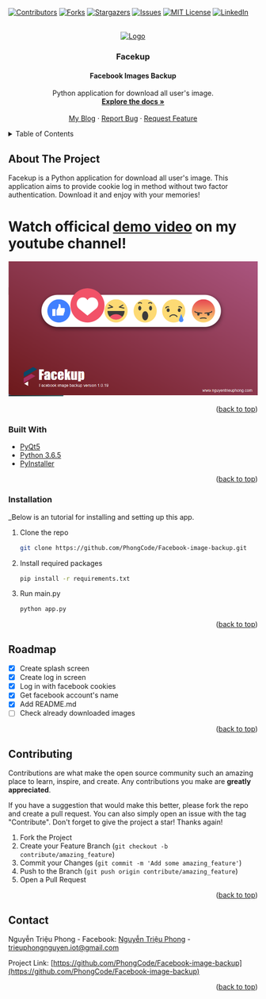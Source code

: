 <div id="top" ></div>

[![Contributors][contributors-shield]][contributors-url]
[![Forks][forks-shield]][forks-url]
[![Stargazers][stars-shield]][stars-url]
[![Issues][issues-shield]][issues-url]
[![MIT License][license-shield]][license-url]
[![LinkedIn][linkedin-shield]][linkedin-url]

<!-- PROJECT LOGO -->
<br />
<div align="center">
  <a href="https://github.com/PhongCode/Facebook-image-backup">
    <img src="logo.ico" alt="Logo" width="80" height="80">
  </a>

  <h3 align="center">Facekup</h3>
  <h4 align="center">Facebook Images Backup</h4>

  <p align="center">
    Python application for download all user's image.
    <br />
    <a href="https://github.com/PhongCode/Facebook-image-backup"><strong>Explore the docs »</strong></a>
    <br />
    <br />
    <a href="https://nguyentrieuphong.com">My Blog</a>
    ·
    <a href="https://github.com/PhongCode/Facebook-image-backup/issues">Report Bug</a>
    ·
    <a href="https://github.com/PhongCode/Facebook-image-backup/issues">Request Feature</a>
  </p>
</div>



<!-- TABLE OF CONTENTS -->
<details>
  <summary>Table of Contents</summary>
  <ol>
    <li>
      <a href="#about-the-project">About The Project</a>
      <ul>
        <li><a href="#built-with">Built With</a></li>
      </ul>
    </li>
    <li>
      <a href="#getting-started">Getting Started</a>
      <ul>
        <li><a href="#prerequisites">Prerequisites</a></li>
        <li><a href="#installation">Installation</a></li>
      </ul>
    </li>
    <li><a href="#usage">Usage</a></li>
    <li><a href="#roadmap">Roadmap</a></li>
    <li><a href="#contributing">Contributing</a></li>
    <li><a href="#license">License</a></li>
    <li><a href="#contact">Contact</a></li>
    <li><a href="#acknowledgments">Acknowledgments</a></li>
  </ol>
</details>



<!-- ABOUT THE PROJECT -->
## About The Project
Facekup is a Python application for download all user's image. This application aims to provide cookie log in method without two factor authentication. Download it and enjoy with your memories!

# Watch officical [demo video](https://youtu.be/QAh0iNqPw0Q) on my youtube channel!
[![Product Name Screen Shot][splash-screenshot]](https://nguyentrieuphong.com)

<p align="right">(<a href="#top">back to top</a>)</p>

### Built With

* [PyQt5](https://pypi.org/project/PyQt5/)
* [Python 3.6.5](https://www.python.org/)
* [PyInstaller](https://pypi.org/project/pyinstaller/)

<p align="right">(<a href="#top">back to top</a>)</p>


### Installation

_Below is an tutorial for installing and setting up this app.
1. Clone the repo
   ```sh
   git clone https://github.com/PhongCode/Facebook-image-backup.git
   ```
3. Install required packages
   ```sh
   pip install -r requirements.txt
   ```
4. Run main.py
   ```sh
   python app.py
   ```
<p align="right">(<a href="#top">back to top</a>)</p>



<!-- ROADMAP -->
## Roadmap

- [x] Create splash screen
- [x] Create log in screen
- [x] Log in with facebook cookies
- [x] Get facebook account's name
- [x] Add README.md
- [ ] Check already downloaded images

<p align="right">(<a href="#top">back to top</a>)</p>



<!-- CONTRIBUTING -->
## Contributing

Contributions are what make the open source community such an amazing place to learn, inspire, and create. Any contributions you make are **greatly appreciated**.

If you have a suggestion that would make this better, please fork the repo and create a pull request. You can also simply open an issue with the tag "Contribute".
Don't forget to give the project a star! Thanks again!

1. Fork the Project
2. Create your Feature Branch (`git checkout -b contribute/amazing_feature`)
3. Commit your Changes (`git commit -m 'Add some amazing_feature'`)
4. Push to the Branch (`git push origin contribute/amazing_feature`)
5. Open a Pull Request

<p align="right">(<a href="#top">back to top</a>)</p>


<!-- CONTACT -->
## Contact

Nguyễn Triệu Phong - Facebook: [Nguyễn Triệu Phong](https://facebook.com/phong.GTVT) - trieuphongnguyen.iot@gmail.com

Project Link: [https://github.com/PhongCode/Facebook-image-backup](https://github.com/PhongCode/Facebook-image-backup)

<p align="right">(<a href="#top">back to top</a>)</p>


<!-- MARKDOWN LINKS & IMAGES -->
<!-- https://www.markdownguide.org/basic-syntax/#reference-style-links -->
[contributors-shield]: https://img.shields.io/github/contributors/PhongCode/Facebook-image-backup.svg?style=for-the-badge
[contributors-url]: https://github.com/PhongCode/Facebook-image-backup/graphs/contributors
[forks-shield]: https://img.shields.io/github/forks/PhongCode/Facebook-image-backup.svg?style=for-the-badge
[forks-url]: https://github.com/PhongCode/Facebook-image-backup/network/members
[stars-shield]: https://img.shields.io/github/stars/PhongCode/Facebook-image-backup.svg?style=for-the-badge
[stars-url]: https://github.com/PhongCode/Facebook-image-backup/stargazers
[issues-shield]: https://img.shields.io/github/issues/PhongCode/Facebook-image-backup.svg?style=for-the-badge
[issues-url]: https://github.com/PhongCode/Facebook-image-backup/issues
[license-shield]: https://img.shields.io/github/license/PhongCode/Facebook-image-backup.svg?style=for-the-badge
[license-url]: https://github.com/PhongCode/Facebook-image-backup/blob/master/LICENSE.txt
[linkedin-shield]: https://img.shields.io/badge/-LinkedIn-black.svg?style=for-the-badge&logo=linkedin&colorB=555
[linkedin-url]: https://linkedin.com/in/nguyen-trieu-phong-5498b3217/
[splash-screenshot]: static/splash-screenshot.png
